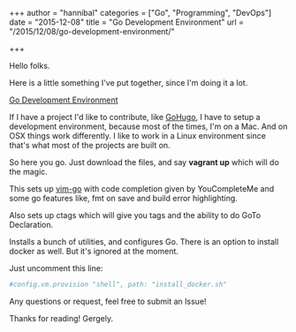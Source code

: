 +++
author = "hannibal"
categories = ["Go", "Programming", "DevOps"]
date = "2015-12-08"
title = "Go Development Environment"
url = "/2015/12/08/go-development-environment/"

+++

Hello folks.

Here is a little something I've put together, since I'm doing it a lot.

[Go Development Environment](https://github.com/Skarlso/godevelopment)

If I have a project I'd like to contribute, like [GoHugo](https://gohugo.io), I have to setup a development environment, because most of the times, I'm on a Mac. And on OSX things work differently. I like to work in a Linux environment since that's what most of the projects are built on.

So here you go. Just download the files, and say **vagrant up** which will do the magic.

This sets up [vim-go](https://github.com/fatih/vim-go) with code completion given by YouCompleteMe and some go features like, fmt on save and build error highlighting.

Also sets up ctags which will give you tags and the ability to do GoTo Declaration.

Installs a bunch of utilities, and configures Go. There is an option to install docker as well. But it's ignored at the moment.

Just uncomment this line:

~~~ruby
#config.vm.provision "shell", path: "install_docker.sh"
~~~

Any questions or request, feel free to submit an Issue!

Thanks for reading!
Gergely.
